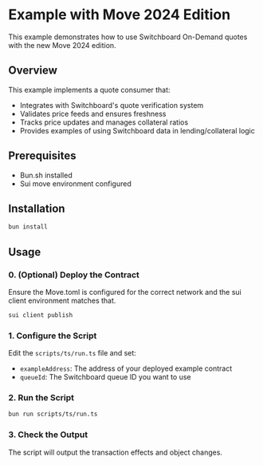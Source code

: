 # Example with Move 2024 Edition

This example demonstrates how to use Switchboard On-Demand quotes with the new Move 2024 edition.

## Overview

This example implements a quote consumer that:
- Integrates with Switchboard's quote verification system
- Validates price feeds and ensures freshness
- Tracks price updates and manages collateral ratios
- Provides examples of using Switchboard data in lending/collateral logic

## Prerequisites

- Bun.sh installed
- Sui move environment configured

## Installation

```bash
bun install
```

## Usage

### 0. (Optional) Deploy the Contract

Ensure the Move.toml is configured for the correct network and the sui client environment matches that.

```bash
sui client publish
```

### 1. Configure the Script

Edit the `scripts/ts/run.ts` file and set:
- `exampleAddress`: The address of your deployed example contract
- `queueId`: The Switchboard queue ID you want to use

### 2. Run the Script

```bash
bun run scripts/ts/run.ts
```

### 3. Check the Output

The script will output the transaction effects and object changes.
